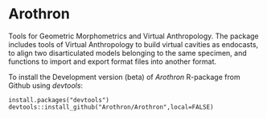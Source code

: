 # Arothron
Tools for Geometric Morphometrics and Virtual Anthropology. The package includes tools of Virtual Anthropology to build virtual cavities as endocasts, to align two disarticulated models belonging to the same specimen, and functions to import and export format files into another format.

To install the Development version (beta) of *Arothron* R-package from Github using *devtools*:

```{r} 
install.packages("devtools")
devtools::install_github("Arothron/Arothron",local=FALSE)
```

